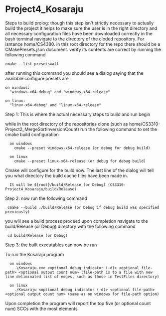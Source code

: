 # Project4_Kosaraju

Steps to build
prolog: though this step isn't strictly necessary to actually build the project it helps to make sure the user is in the right directory and all necessary configuration files have been downloaded correctly
  in the bash terminal navigate to the directory of the cloded repository. For isntance home/CS4380.
  in this root directory for the repo there should be a CMakePresets.json document.
  verify its contents are correct by running the following command
  
    cmake --list-presets=all

  after running this command you should see a dialog saying that the available configure presets are
  
    on windows:
      "windows-x64-debug" and "windows-x64-release"

    on linux:
      "linux-x64-debug" and "linux-x64-release"

Step 1:
  This is where the actual necessary steps to build and run begin

  while in the root directory of the repositories clone (such as home/CS3310-Project2_MergeSortInversionCount) run the following command to set the cmake build configuration
    
      on windows
        cmake --preset windows-x64-release (or debug for debug build)

      on linux
        cmake --preset linux-x64-release (or debug for debug build)

  Cmake will configure for the build now. The last line of the dialog will tell you what directory the build cache files have been made in.
      
      It will be ${root}/build/Release (or Debug) (CS3310-Project4_Kosaraju/build/Release)

 Step 2:
   now run the following command
   
     cmake --build ./build/Release (or Debug if debug build was specified previously)

   you will see a build process proceed
   upon completion navigate to the build/Release (or Debug) directory with the following command

     cd build/Release (or Debug)

 Step 3:
   the built executables can now be run

   To run the Kosaraju program
    
      on windows
        .\Kosaraju.exe <optional debug indicator (-d)> <optional file-path> <optional output count num> (file-path is to a file with new line deliminated list of edges, such as those in TestFiles directory)

      on linux
        ./Kosaraju <optional debug indicator (-d)> <optional file-path> <optional output count num> (same as on windows for file-path option)  

  Upon completion the program will report the top five (or optional count num) SCCs with the most elements
